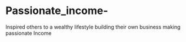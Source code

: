# Passionate_income-
Inspired others to a wealthy lifestyle building their own business making passionate Income 

